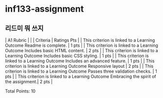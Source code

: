 # inf133-assignment

## 리드미 뭐 쓰지

| A1 Rubric | | 
| Criteria | Ratings Pts | 
| This criterion is linked to a Learning Outcome Readme is complete. | 1 pts |
| This criterion is linked to a Learning Outcome Includes basic HTML content. | 2 pts |
| This criterion is linked to a Learning Outcome Includes basic CSS styling. | 1 pts |
| This criterion is linked to a Learning Outcome Includes an advanced feature. | 1 pts |
| This criterion is linked to a Learning Outcome Responsive layout | 2 pts |
| This criterion is linked to a Learning Outcome Passes three validation checks. | 1 pts |
| This criterion is linked to a Learning Outcome Embracing the spirit of the assignment.| 2 pts |

Total Points: 10


